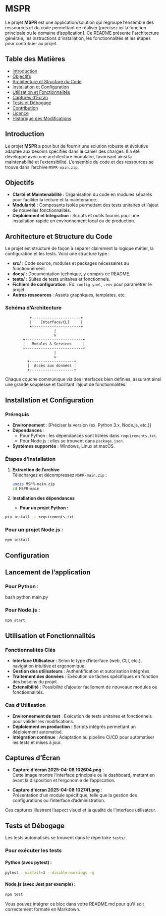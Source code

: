 # MSPR

Le projet **MSPR** est une application/solution qui regroupe l’ensemble des ressources et du code permettant de réaliser [précisez ici la fonction principale ou le domaine d’application]. Ce README présente l'architecture générale, les instructions d'installation, les fonctionnalités et les étapes pour contribuer au projet.

## Table des Matières

- [Introduction](#introduction)
- [Objectifs](#objectifs)
- [Architecture et Structure du Code](#architecture-et-structure-du-code)
- [Installation et Configuration](#installation-et-configuration)
- [Utilisation et Fonctionnalités](#utilisation-et-fonctionnalités)
- [Captures d’Écran](#captures-décran)
- [Tests et Débogage](#tests-et-débogage)
- [Contribution](#contribution)
- [Licence](#licence)
- [Historique des Modifications](#historique-des-modifications)

## Introduction

Le projet **MSPR** a pour but de fournir une solution robuste et évolutive adaptée aux besoins spécifiés dans le cahier des charges. Il a été développé avec une architecture modulaire, favorisant ainsi la maintenabilité et l’extensibilité. L’ensemble du code et des ressources se trouve dans l’archive `MSPR-main.zip`.

## Objectifs

- **Clarté et Maintenabilité** : Organisation du code en modules séparés pour faciliter la lecture et la maintenance.
- **Modularité** : Composants isolés permettant des tests unitaires et l’ajout de nouvelles fonctionnalités.
- **Déploiement et Intégration** : Scripts et outils fournis pour une installation rapide en environnement local ou de production.

## Architecture et Structure du Code

Le projet est structuré de façon à séparer clairement la logique métier, la configuration et les tests. Voici une structure type :

- **src/** : Code source, modules et packages nécessaires au fonctionnement.
- **docs/** : Documentation technique, y compris ce README.
- **tests/** : Suites de tests unitaires et fonctionnels.
- **Fichiers de configuration** : Ex. `config.yaml`, `.env` pour paramétrer le projet.
- **Autres ressources** : Assets graphiques, templates, etc.

### Schéma d’Architecture

               +----------------------+
               |    Interface/CLI     |
               +----------------------+
                          |
                          v
            +--------------------------+
            |   Modules & Services     |
            +--------------------------+
                          |
                          v
              +--------------------+
              |  Accès aux données |
              +--------------------+

Chaque couche communique via des interfaces bien définies, assurant ainsi une grande souplesse et facilitant l’ajout de fonctionnalités.

## Installation et Configuration

### Prérequis

- **Environnement** : [Préciser la version (ex. Python 3.x, Node.js, etc.)]
- **Dépendances** :
  - Pour Python : les dépendances sont listées dans `requirements.txt`.
  - Pour Node.js : elles se trouvent dans `package.json`.
- **Systèmes supportés** : Windows, Linux et macOS.

### Étapes d’Installation

1. **Extraction de l’archive**  
   Téléchargez et décompressez `MSPR-main.zip` :
   ```bash
   unzip MSPR-main.zip
   cd MSPR-main
2. **Installation des dépendances**

   - **Pour un projet Python :**


```bash
pip install -r requirements.txt
```

### Pour un projet Node.js :

```bash
npm install
```

## Configuration

## Lancement de l’application

### Pour Python :
bash
python main.py

### Pour Node.js :

```bash
npm start
```

## Utilisation et Fonctionnalités

### Fonctionnalités Clés

- **Interface Utilisateur** : Selon le type d’interface (web, CLI, etc.), navigation intuitive et ergonomique.
- **Gestion des utilisateurs** : Authentification et autorisation intégrées.
- **Traitement des données** : Exécution de tâches spécifiques en fonction des besoins du projet.
- **Extensibilité** : Possibilité d’ajouter facilement de nouveaux modules ou fonctionnalités.

### Cas d’Utilisation

- **Environnement de test** : Exécution de tests unitaires et fonctionnels pour valider les modifications.
- **Déploiement en production** : Scripts intégrés permettant un déploiement automatisé.
- **Intégration continue** : Adaptation au pipeline CI/CD pour automatiser les tests et mises à jour.

## Captures d’Écran

- **Capture d'écran 2025-04-08 102604.png** :  
  Cette image montre l’interface principale ou le dashboard, mettant en avant la disposition et l’ergonomie de l’application.

- **Capture d'écran 2025-04-08 102741.png** :  
  Présentation d’un module spécifique, telle que la gestion des configurations ou l’interface d’administration.

Ces captures illustrent l’aspect visuel et la qualité de l’interface utilisateur.

## Tests et Débogage

Les tests automatisés se trouvent dans le répertoire `tests/`.

### Pour exécuter les tests

#### Python (avec pytest) :

```bash
pytest --maxfail=1 --disable-warnings -q
```

#### Node.js (avec Jest par exemple) :

```bash
npm test
```

Vous pouvez intégrer ce bloc dans votre README.md pour qu'il soit correctement formaté en Markdown.